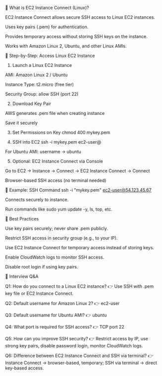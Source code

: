
📘 What is EC2 Instance Connect (Linux)?

EC2 Instance Connect allows secure SSH access to Linux EC2 instances.

Uses key pairs (.pem) for authentication.

Provides temporary access without storing SSH keys on the instance.

Works with Amazon Linux 2, Ubuntu, and other Linux AMIs.

🔹 Step-by-Step: Access Linux EC2 Instance
1. Launch a Linux EC2 Instance

AMI: Amazon Linux 2 / Ubuntu

Instance Type: t2.micro (free tier)

Security Group: allow SSH (port 22)

2. Download Key Pair

AWS generates .pem file when creating instance

Save it securely

3. Set Permissions on Key
chmod 400 mykey.pem

4. SSH into EC2
ssh -i mykey.pem ec2-user@<public-ip>


For Ubuntu AMI: username → ubuntu

5. Optional: EC2 Instance Connect via Console

Go to EC2 → Instance → Connect → EC2 Instance Connect → Connect

Browser-based SSH access (no terminal needed)

🔹 Example: SSH Command
ssh -i "mykey.pem" ec2-user@54.123.45.67


Connects securely to instance.

Run commands like sudo yum update -y, ls, top, etc.

🔹 Best Practices

Use key pairs securely; never share .pem publicly.

Restrict SSH access in security group (e.g., to your IP).

Use EC2 Instance Connect for temporary access instead of storing keys.

Enable CloudWatch logs to monitor SSH access.

Disable root login if using key pairs.


🎯 Interview Q&A

Q1: How do you connect to a Linux EC2 instance?
👉 Use SSH with .pem key file or EC2 Instance Connect.

Q2: Default username for Amazon Linux 2?
👉 ec2-user

Q3: Default username for Ubuntu AMI?
👉 ubuntu

Q4: What port is required for SSH access?
👉 TCP port 22

Q5: How can you improve SSH security?
👉 Restrict access by IP, use strong key pairs, disable password login, monitor CloudWatch logs.

Q6: Difference between EC2 Instance Connect and SSH via terminal?
👉 Instance Connect → browser-based, temporary; SSH via terminal → direct key-based access.
